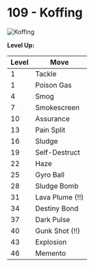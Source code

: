 # 109 - Koffing
![][109]

**Level Up:**

Level | Move
---   | ---
  1   | Tackle
  1   | Poison Gas
  4   | Smog
  7   | Smokescreen
 10   | Assurance
 13   | Pain Split
 16   | Sludge
 19   | Self-Destruct
 22   | Haze
 25   | Gyro Ball
 28   | Sludge Bomb
 31   | Lava Plume (!!)
 34   | Destiny Bond
 37   | Dark Pulse
 40   | Gunk Shot (!!)
 43   | Explosion
 46   | Memento



[109]: https://raw.githubusercontent.com/PokeAPI/sprites/master/sprites/pokemon/109.png "Koffing"
